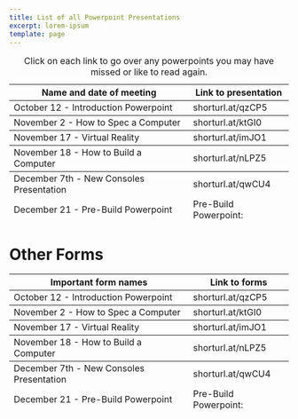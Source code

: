 ```yaml
---
title: List of all Powerpoint Presentations
excerpt: lorem-ipsum
template: page
---
```

<div class="responsive-table">
  <table>
      <caption>Click on each link to go over any powerpoints you may have missed or like to read again.</caption>
    <thead>
      <tr>
        <th>Name and date of meeting</th>
        <th>Link to presentation</th>
      </tr>
    </thead>
    <tbody>
      <tr>
        <td>October 12 - Introduction Powerpoint</td>
        <td>shorturl.at/qzCP5</td>
      </tr>
    </tbody>
    <tfoot>
      <tr>
        <td>December 21 - Pre-Build Powerpoint</td>
        <td>Pre-Build Powerpoint: </td>
      </tr>
    </tfoot>
		 <tbody>
      <tr>
        <td>November 2 - How to Spec a Computer</td>
        <td>shorturl.at/ktGI0</td>
      </tr>
    </tbody>
    <tfoot>
      <tr>
        <td>November 17 - Virtual Reality</td>
        <td>shorturl.at/imJO1</td>
      </tr>
    </tfoot>
		 <tbody>
      <tr>
        <td>November 18 - How to Build a Computer</td>
        <td>shorturl.at/nLPZ5</td>
      </tr>
    </tbody>
    <tfoot>
      <tr>
        <td>December 7th - New Consoles Presentation</td>
        <td>shorturl.at/qwCU4</td>
      </tr>
    </tfoot>
  </table>
</div>


# Other Forms
<div class="responsive-table">
  <table>
    <thead>
      <tr>
        <th>Important form names</th>
        <th>Link to forms</th>
      </tr>
    </thead>
    <tbody>
      <tr>
        <td>October 12 - Introduction Powerpoint</td>
        <td>shorturl.at/qzCP5</td>
      </tr>
    </tbody>
    <tfoot>
      <tr>
        <td>December 21 - Pre-Build Powerpoint</td>
        <td>Pre-Build Powerpoint: </td>
      </tr>
    </tfoot>
		 <tbody>
      <tr>
        <td>November 2 - How to Spec a Computer</td>
        <td>shorturl.at/ktGI0</td>
      </tr>
    </tbody>
    <tfoot>
      <tr>
        <td>November 17 - Virtual Reality</td>
        <td>shorturl.at/imJO1</td>
      </tr>
    </tfoot>
		 <tbody>
      <tr>
        <td>November 18 - How to Build a Computer</td>
        <td>shorturl.at/nLPZ5</td>
      </tr>
    </tbody>
    <tfoot>
      <tr>
        <td>December 7th - New Consoles Presentation</td>
        <td>shorturl.at/qwCU4</td>
      </tr>
    </tfoot>
  </table>
</div>


